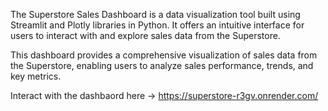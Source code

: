 The Superstore Sales Dashboard is a data visualization tool built using Streamlit and Plotly libraries in Python. It offers an intuitive interface for users to interact with and explore sales data from the Superstore.

This dashboard provides a comprehensive visualization of sales data from the Superstore, enabling users to analyze sales performance, trends, and key metrics.

Interact with the dashbaord here -> https://superstore-r3gv.onrender.com/
